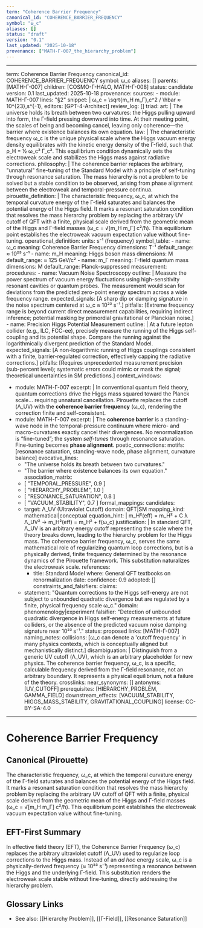 ```yaml
---
term: "Coherence Barrier Frequency"
canonical_id: "COHERENCE_BARRIER_FREQUENCY"
symbol: "ω_c"
aliases: []
status: "draft"
version: "0.1"
last_updated: "2025-10-18"
provenance: ["MATH-Γ-007_the_hierarchy_problem"]
---
```


---
term: Coherence Barrier Frequency
canonical_id: COHERENCE_BARRIER_FREQUENCY
symbol: ω_c
aliases: []
parents: [MATH-Γ-007]
children: [COSMO-Γ-HALO, MATH-Γ-008]
status: candidate
version: 0.1
last_updated: 2025-10-18
provenance:
  sources:
    - module: MATH-Γ-007
      lines: "§2"
      snippet: |
        ω_c = \sqrt{m_H m_Γ},c^2 / \hbar ≈ 10^{23},s^{-1},
  editors: [GPT-4-Architect]
  review_log: []
triad:
  art: |
    The universe holds its breath between two curvatures: the Higgs pulling upward into form, the Γ-field pressing downward into time. At their meeting point, the scales of being and becoming cancel, leaving only coherence—the barrier where existence balances its own equation.
  law: |
    The characteristic frequency ω_c is the unique physical scale where the Higgs vacuum energy density equilibrates with the kinetic energy density of the Γ-field, such that ρ_H = ½ ω_c² Γ_c². This equilibrium condition dynamically sets the electroweak scale and stabilizes the Higgs mass against radiative corrections.
  philosophy: |
    The coherence barrier replaces the arbitrary, "unnatural" fine-tuning of the Standard Model with a principle of self-tuning through resonance saturation. The mass hierarchy is not a problem to be solved but a stable condition to be observed, arising from phase alignment between the electroweak and temporal-pressure continua.
pirouette_definition: |
  The characteristic frequency, ω_c, at which the temporal curvature energy of the Γ-field saturates and balances the potential energy of the Higgs field. It marks a resonant saturation condition that resolves the mass hierarchy problem by replacing the arbitrary UV cutoff of QFT with a finite, physical scale derived from the geometric mean of the Higgs and Γ-field masses (ω_c = √[m_H m_Γ] c²/ħ). This equilibrium point establishes the electroweak vacuum expectation value without fine-tuning.
operational_definition:
  units: s⁻¹ (frequency)
  symbol_table:
    - name: ω_c
      meaning: Coherence Barrier Frequency
      dimensions: T⁻¹
      default_range: ≈ 10²³ s⁻¹
    - name: m_H
      meaning: Higgs boson mass
      dimensions: M
      default_range: ≈ 125 GeV/c²
    - name: m_Γ
      meaning: Γ-field quantum mass
      dimensions: M
      default_range: Planck-suppressed
  measurement:
    procedures:
      - name: Vacuum Noise Spectroscopy
        outline: |
          Measure the power spectrum of vacuum energy fluctuations using high-sensitivity resonant cavities or quantum probes. The measurement would scan for deviations from the predicted zero-point energy spectrum across a wide frequency range.
        expected_signals: [A sharp dip or damping signature in the noise spectrum centered at ω_c ≈ 10²³ s⁻¹.]
        pitfalls: [Extreme frequency range is beyond current direct measurement capabilities, requiring indirect inference; potential masking by primordial gravitational or Planckian noise.]
      - name: Precision Higgs Potential Measurement
        outline: |
          At a future lepton collider (e.g., ILC, FCC-ee), precisely measure the running of the Higgs self-coupling and its potential shape. Compare the running against the logarithmically divergent prediction of the Standard Model.
        expected_signals: [A non-logarithmic running of Higgs couplings consistent with a finite, barrier-regulated correction, effectively capping the radiative corrections.]
        pitfalls: [Requires unprecedented measurement precision (sub-percent level); systematic errors could mimic or mask the signal; theoretical uncertainties in SM predictions.]
context_windows:
  - module: MATH-Γ-007
    excerpt: |
      In conventional quantum field theory, quantum corrections drive the Higgs mass squared toward the Planck scale... requiring unnatural cancellation. Pirouette replaces the cutoff (Λ_UV) with the **coherence barrier frequency** (ω_c), rendering the correction finite and self-consistent.
  - module: MATH-Γ-007
    excerpt: |
      The **coherence barrier** is a standing-wave node in the temporal-pressure continuum where micro- and macro-curvatures exactly cancel their divergences. No renormalization is “fine-tuned”; the system *self-tunes* through resonance saturation. Fine-tuning becomes **phase alignment**.
poetic_connections:
  motifs: [resonance saturation, standing-wave node, phase alignment, curvature balance]
  evocative_lines:
    - "The universe holds its breath between two curvatures."
    - "The barrier where existence balances its own equation."
  association_matrix:
    - [ "TEMPORAL_PRESSURE", 0.9 ]
    - [ "HIERARCHY_PROBLEM", 1.0 ]
    - [ "RESONANCE_SATURATION", 0.8 ]
    - [ "VACUUM_STABILITY", 0.7 ]
formal_mappings:
  candidates:
    - target: Λ_UV (Ultraviolet Cutoff)
      domain: QFT|SM
      mapping_kind: mathematical|conceptual
      equation_hint: |
        m_H²(eff) = m_H² + C λ Λ_UV²  →  m_H²(eff) = m_H² + f(ω_c)
      justification: |
        In standard QFT, Λ_UV is an arbitrary energy cutoff representing the scale where the theory breaks down, leading to the hierarchy problem for the Higgs mass. The coherence barrier frequency, ω_c, serves the same mathematical role of regularizing quantum loop corrections, but is a physically derived, finite frequency determined by the resonance dynamics of the Pirouette framework. This substitution naturalizes the electroweak scale.
      references:
        - title: Standard Model
          where: General QFT textbooks on renormalization
          date:
      confidence: 0.9
  adopted: []
constraints_and_falsifiers:
  claims:
    - statement: "Quantum corrections to the Higgs self-energy are not subject to unbounded quadratic divergence but are regulated by a finite, physical frequency scale ω_c."
      domain: phenomenology|experiment
      falsifier: "Detection of unbounded quadratic divergence in Higgs self-energy measurements at future colliders, or the absence of the predicted vacuum noise damping signature near 10²³ s⁻¹."
      status: proposed
      links: [MATH-Γ-007]
naming_notes:
  collisions: [ω_c can denote a 'cutoff frequency' in many physics contexts, which is conceptually aligned but mechanistically distinct.]
  disambiguation: |
    Distinguish from a generic UV cutoff (Λ_UV), which is an arbitrary placeholder for new physics. The coherence barrier frequency, ω_c, is a specific, calculable frequency derived from the Γ-field resonance, not an arbitrary boundary. It represents a physical equilibrium, not a failure of the theory.
crosslinks:
  near_synonyms: []
  antonyms: [UV_CUTOFF]
  prerequisites: [HIERARCHY_PROBLEM, GAMMA_FIELD]
  downstream_effects: [VACUUM_STABILITY, HIGGS_MASS_STABILITY, GRAVITATIONAL_COUPLING]
license: CC-BY-SA-4.0
---

# Coherence Barrier Frequency

## Canonical (Pirouette)
The characteristic frequency, ω_c, at which the temporal curvature energy of the Γ-field saturates and balances the potential energy of the Higgs field. It marks a resonant saturation condition that resolves the mass hierarchy problem by replacing the arbitrary UV cutoff of QFT with a finite, physical scale derived from the geometric mean of the Higgs and Γ-field masses (ω_c = √[m_H m_Γ] c²/ħ). This equilibrium point establishes the electroweak vacuum expectation value without fine-tuning.

## EFT-First Summary
In effective field theory (EFT), the Coherence Barrier Frequency (ω_c) replaces the arbitrary ultraviolet cutoff (Λ_UV) used to regularize loop corrections to the Higgs mass. Instead of an *ad hoc* energy scale, ω_c is a physically-derived frequency (≈ 10²³ s⁻¹) representing a resonance between the Higgs and the underlying Γ-field. This substitution renders the electroweak scale stable without fine-tuning, directly addressing the hierarchy problem.

## Glossary Links
- See also: [[Hierarchy Problem]], [[Γ-Field]], [[Resonance Saturation]]